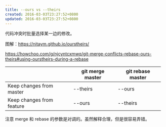 ```yaml
---
title: --ours vs --theirs
created: 2016-03-03T23:27:52+0800
updated: 2016-03-03T23:27:52+0800
---
```



代码冲突时批量选择某一边的修改。

图解：https://nitaym.github.io/ourstheirs/

https://howchoo.com/g/njcyntcxmwq/git-merge-conflicts-rebase-ours-theirs#using-ourstheirs-during-a-rebase

|                           | git merge master | git rebase master |
|---------------------------|------------------|-------------------|
| Keep changes from master  | --theirs         | --ours            |
| Keep changes from feature | --ours           | --theirs          |

注意 merge 和 rebase 的参数是对调的。虽然解释合理，但是很容易弄错。
